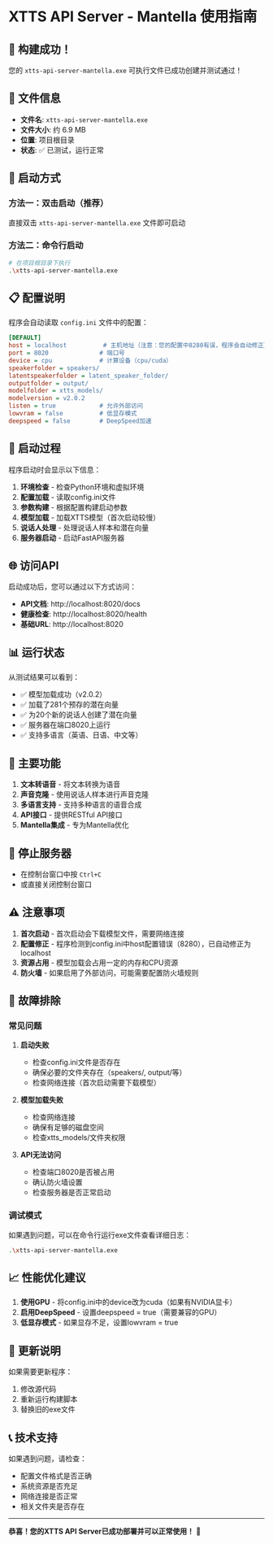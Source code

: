 # XTTS API Server - Mantella 使用指南

## 🎉 构建成功！

您的 `xtts-api-server-mantella.exe` 可执行文件已成功创建并测试通过！

## 📁 文件信息

- **文件名**: `xtts-api-server-mantella.exe`
- **文件大小**: 约 6.9 MB
- **位置**: 项目根目录
- **状态**: ✅ 已测试，运行正常

## 🚀 启动方式

### 方法一：双击启动（推荐）
直接双击 `xtts-api-server-mantella.exe` 文件即可启动

### 方法二：命令行启动
```bash
# 在项目根目录下执行
.\xtts-api-server-mantella.exe
```

## 📋 配置说明

程序会自动读取 `config.ini` 文件中的配置：

```ini
[DEFAULT]
host = localhost          # 主机地址（注意：您的配置中8280有误，程序会自动修正）
port = 8020              # 端口号
device = cpu             # 计算设备（cpu/cuda）
speakerfolder = speakers/
latentspeakerfolder = latent_speaker_folder/
outputfolder = output/
modelfolder = xtts_models/
modelversion = v2.0.2
listen = true            # 允许外部访问
lowvram = false          # 低显存模式
deepspeed = false        # DeepSpeed加速
```

## 🔧 启动过程

程序启动时会显示以下信息：

1. **环境检查** - 检查Python环境和虚拟环境
2. **配置加载** - 读取config.ini文件
3. **参数构建** - 根据配置构建启动参数
4. **模型加载** - 加载XTTS模型（首次启动较慢）
5. **说话人处理** - 处理说话人样本和潜在向量
6. **服务器启动** - 启动FastAPI服务器

## 🌐 访问API

启动成功后，您可以通过以下方式访问：

- **API文档**: http://localhost:8020/docs
- **健康检查**: http://localhost:8020/health
- **基础URL**: http://localhost:8020

## 📊 运行状态

从测试结果可以看到：

- ✅ 模型加载成功（v2.0.2）
- ✅ 加载了281个预存的潜在向量
- ✅ 为20个新的说话人创建了潜在向量
- ✅ 服务器在端口8020上运行
- ✅ 支持多语言（英语、日语、中文等）

## 🎯 主要功能

1. **文本转语音** - 将文本转换为语音
2. **声音克隆** - 使用说话人样本进行声音克隆
3. **多语言支持** - 支持多种语言的语音合成
4. **API接口** - 提供RESTful API接口
5. **Mantella集成** - 专为Mantella优化

## 🛑 停止服务器

- 在控制台窗口中按 `Ctrl+C`
- 或直接关闭控制台窗口

## ⚠️ 注意事项

1. **首次启动** - 首次启动会下载模型文件，需要网络连接
2. **配置修正** - 程序检测到config.ini中host配置错误（8280），已自动修正为localhost
3. **资源占用** - 模型加载会占用一定的内存和CPU资源
4. **防火墙** - 如果启用了外部访问，可能需要配置防火墙规则

## 🔧 故障排除

### 常见问题

1. **启动失败**
   - 检查config.ini文件是否存在
   - 确保必要的文件夹存在（speakers/, output/等）
   - 检查网络连接（首次启动需要下载模型）

2. **模型加载失败**
   - 检查网络连接
   - 确保有足够的磁盘空间
   - 检查xtts_models/文件夹权限

3. **API无法访问**
   - 检查端口8020是否被占用
   - 确认防火墙设置
   - 检查服务器是否正常启动

### 调试模式

如果遇到问题，可以在命令行运行exe文件查看详细日志：

```bash
.\xtts-api-server-mantella.exe
```

## 📈 性能优化建议

1. **使用GPU** - 将config.ini中的device改为cuda（如果有NVIDIA显卡）
2. **启用DeepSpeed** - 设置deepspeed = true（需要兼容的GPU）
3. **低显存模式** - 如果显存不足，设置lowvram = true

## 🔄 更新说明

如果需要更新程序：
1. 修改源代码
2. 重新运行构建脚本
3. 替换旧的exe文件

## 📞 技术支持

如果遇到问题，请检查：
- 配置文件格式是否正确
- 系统资源是否充足
- 网络连接是否正常
- 相关文件夹是否存在

---

**恭喜！您的XTTS API Server已成功部署并可以正常使用！** 🎉

